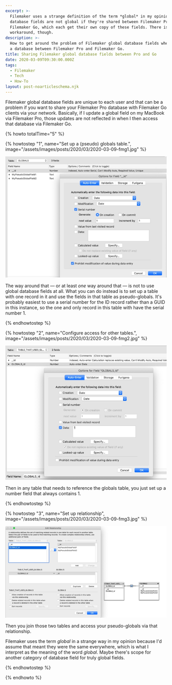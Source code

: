 ```yaml
---
excerpt: >-
  Filemaker uses a strange definition of the term *global* in my opinion. Global
  database fields are not global if they're shared between Filemaker Pro and
  Filemaker Go, which each get their own copy of these fields. There is a
  workaround, though.
description: >-
  How to get around the problem of Filemaker global database fields when sharing
  a database between Filemaker Pro and Filemaker Go.
title: Sharing Filemaker global database fields between Pro and Go
date: 2020-03-09T09:30:00.000Z
tags:
  - Filemaker
  - Tech
  - How-To
layout: post-noarticleschema.njk
---
```

Filemaker global database fields are unique to each user and that can be a problem if you want to share your Filemaker Pro database with Filemaker Go clients via your network. Basically, if I update a global field on my MacBook via Filemaker Pro, those updates are not reflected in when I then access that database via Filemaker Go.

{% howto totalTime="5" %}

{% howtostep "1", name="Set up a (pseudo) globals table.", image="/assets/images/posts/2020/03/2020-03-09-fmg1.jpg" %}

![Setting up a table with one record.](/assets/images/posts/2020/03/2020-03-09-fmg1.jpg "caption=Step1: set up a table that will contain just one record.|title=Step1: set up a table that will contain just one record.|@itemprop=image|class=transform")

The way around that — or at least *one* way around that — is not to use global database fields at all. What you can do instead is to set up a table with one record in it and use the fields in that table as pseudo-globals. It's probably easiest to use a serial number for the ID record rather than a GUID in this instance, so the one and only record in this table with have the serial number 1.

{% endhowtostep %}

{% howtostep "2", name="Configure access for other tables.", image="/assets/images/posts/2020/03/2020-03-09-fmg2.jpg" %}

![Add a field to tables that will reference the globals table.](/assets/images/posts/2020/03/2020-03-09-fmg2.jpg "caption=Step2: add a field to tables that will reference the globals table.|title=Step2: add a field to tables that will reference the globals table.|@itemprop=image|class=transform")

Then in any table that needs to reference the globals table, you just set up a number field that always contains 1.

{% endhowtostep %}

{% howtostep "3", name="Set up relationship", image="/assets/images/posts/2020/03/2020-03-09-fmg3.jpg" %}

![Link the two tables and access the pseudo-globals via that relationship.](/assets/images/posts/2020/03/2020-03-09-fmg3.jpg "caption=Step3: link the two tables and access the pseudo-globals via that relationship.|title=Step3: link the two tables and access the pseudo-globals via that relationship.|@itemprop=image|class=transform")

Then you join those two tables and access your pseudo-globals via that relationship.

Filemaker uses the term *global* in a strange way in my opinion because I'd assume that meant they were the same everywhere, which is what I interpret as the meaning of the word *global*. Maybe there's scope for another category of database field for truly global fields.

{% endhowtostep %}

{% endhowto %}

